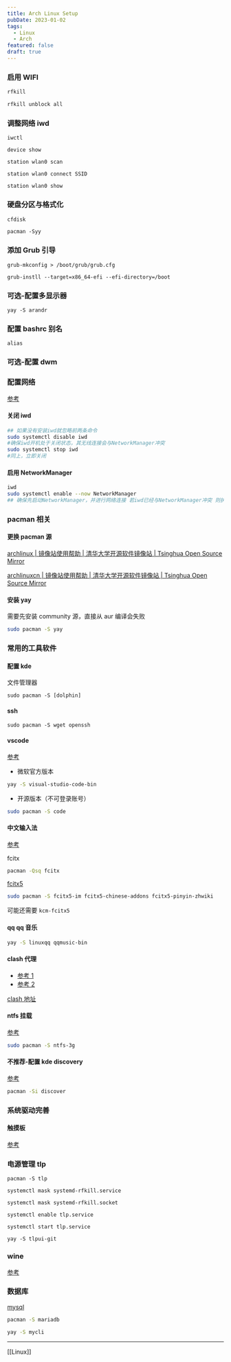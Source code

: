 ```yaml
---
title: Arch Linux Setup
pubDate: 2023-01-02
tags:
  - Linux
  - Arch
featured: false
draft: true
---
```


### 启用 WIFI

```bash
rfkill

rfkill unblock all
```

### 调整网络 iwd

```
iwctl

device show

station wlan0 scan

station wlan0 connect SSID

station wlan0 show

```

### 硬盘分区与格式化

```bash
cfdisk
```

```
pacman -Syy
```

### 添加 Grub 引导

```
grub-mkconfig > /boot/grub/grub.cfg

grub-instll --target=x86_64-efi --efi-directory=/boot

```

### 可选-配置多显示器

```
yay -S arandr
```

### 配置 bashrc 别名

`alias`

### 可选-配置 dwm

### 配置网络

[参考](http://t.zoukankan.com/cirry-p-arch-install-step-two.html)

#### 关闭 iwd

```bash
## 如果没有安装iwd就忽略前两条命令
sudo systemctl disable iwd
#确保iwd开机处于关闭状态，其无线连接会与NetworkManager冲突
sudo systemctl stop iwd
#同上，立即关闭
```

#### 启用 NetworkManager

```bash
iwd
sudo systemctl enable --now NetworkManager
## 确保先启动NetworkManager，并进行网络连接 若iwd已经与NetworkManager冲突 则执行完上一步重启一下电脑即可。
```

### pacman 相关

#### 更换 pacman 源

[archlinux | 镜像站使用帮助 | 清华大学开源软件镜像站 | Tsinghua Open Source Mirror](https://mirrors.tuna.tsinghua.edu.cn/help/archlinux/)


[archlinuxcn | 镜像站使用帮助 | 清华大学开源软件镜像站 | Tsinghua Open Source Mirror](https://mirrors.tuna.tsinghua.edu.cn/help/archlinuxcn/)

#### 安装 yay

需要先安装 community 源，直接从 aur 编译会失败

```bash
sudo pacman -S yay
```

### 常用的工具软件

#### 配置 kde

文件管理器

```
sudo pacman -S [dolphin]
```

#### ssh

```
sudo pacman -S wget openssh
```

#### vscode

[参考](<https://wiki.archlinux.org/title/Visual_Studio_Code_(%E7%AE%80%E4%BD%93%E4%B8%AD%E6%96%87)>)

- 微软官方版本

```bash
yay -S visual-studio-code-bin
```

- 开源版本（不可登录账号）

```bash
sudo pacman -S code
```

#### 中文输入法

[参考](https://www.modb.pro/db/113512)

fcitx

```bash
pacman -Qsq fcitx
```

[fcitx5](https://www.cnblogs.com/Likfees/p/15656828.html)

```bash
sudo pacman -S fcitx5-im fcitx5-chinese-addons fcitx5-pinyin-zhwiki
```

可能还需要 `kcm-fcitx5`

#### qq qq 音乐

```bash
yay -S linuxqq qqmusic-bin
```

#### clash 代理

- [参考 1](https://codeswift.top/posts/clash-linux/#%E5%88%A9%E7%94%A8-export-%E5%91%BD%E4%BB%A4%E4%BD%BF%E7%94%A8%E4%BB%A3%E7%90%86)
- [参考 2](https://zhuanlan.zhihu.com/p/396272999)

[clash 地址](https://api1.testdns123.xyz/sub?target=clash&url=https%3A%2F%2Fdav201.xyz%2Fmodules%2Fservers%2FUnlimitedSocks%2Fsubscribeios.php%3Fsid%3D13718%26token%3DFsG65z8waLf6&list=false&udp=false)

#### ntfs 挂载

[参考](https://www.cnblogs.com/awakenedy/p/9699113.html)

```bash
sudo pacman -S ntfs-3g
```

#### 不推荐-配置 kde discovery

[参考](https://www.cnblogs.com/dxrh/p/13252330.html)

```bash
pacman -Si discover
```

### 系统驱动完善

#### 触摸板

[参考](https://www.jianshu.com/p/c5678ce41ab1)

### 电源管理 tlp

```
pacman -S tlp

systemctl mask systemd-rfkill.service

systemctl mask systemd-rfkill.socket

systemctl enable tlp.service

systemctl start tlp.service

yay -S tlpui-git
```

### wine

[参考](https://blog.csdn.net/SHIGUANGTUJING/article/details/89291732)

### 数据库

[mysql](https://wiki.archlinux.org/title/MariaDB)

```bash
pacman -S mariadb

yay -S mycli

```

---

[[Linux]]
